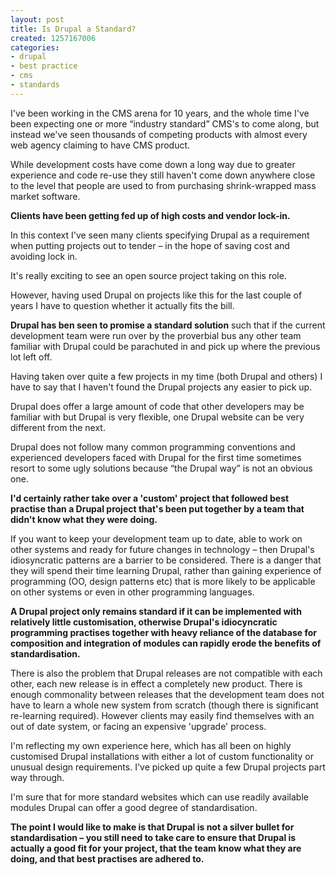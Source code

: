 ```yaml
---
layout: post
title: Is Drupal a Standard?
created: 1257167006
categories:
- drupal
- best practice
- cms
- standards
---
```

<p>
I've been working in the CMS arena for 10 years, and the whole time I've been expecting one or more “industry standard” CMS's to come along, but instead we've seen thousands of competing products with almost every web agency claiming to have CMS product.
</p>
<p>
While development costs have come down a long way due to greater experience and code re-use they still haven't come down anywhere close to the level that people are used to from purchasing shrink-wrapped mass market software.
</p>
<p>
<strong>
Clients have been getting fed up of high costs and vendor lock-in.</strong>
</p>
<p>
In this context I've seen many clients specifying Drupal as a requirement when putting projects out to tender – in the hope of saving cost and avoiding lock in.
</p>
<p>
<strong>
</strong>It's really exciting to see an open source project taking on this role.
</p>
<p>
However, having used Drupal on projects like this for the last couple of years I have to question whether it actually fits the bill.
</p>
<p>
<strong>Drupal has ben seen to promise a standard solution</strong> such that if the current development team were run over by the proverbial bus any other team familiar with Drupal could be parachuted in and pick up where the previous lot left off.
</p>
<p>
Having taken over quite a few projects in my time (both Drupal and others) I have to say that I haven't found the Drupal projects any easier to pick up. 
</p>
<p>
Drupal does offer a large amount of code that other developers may be familiar with but Drupal is very flexible, one Drupal website can be very different from the next.
</p>
<p>
Drupal does not follow many common programming conventions and experienced developers faced with Drupal for the first time sometimes resort to some ugly solutions because “the Drupal way” is not an obvious one.
</p>
<p>
<strong>I'd certainly rather take over a 'custom' project that followed best practise than a Drupal project that's been put together by a team that didn't know what they were doing.</strong>
</p>
<p>
If you want to keep your development team up to date, able to work on other systems and ready for future changes in technology – then Drupal's idiosyncratic patterns are a barrier to be considered. There is a danger that they will spend their time learning Drupal, rather than gaining experience of programming (OO, design patterns etc) that is more likely to be applicable on other systems or even in other programming languages.
</p>
<p>
<strong>A Drupal project only remains standard if it can be implemented with relatively little customisation, otherwise Drupal's idiocyncratic programming practises together with heavy reliance of the database for composition and integration of modules can rapidly erode the benefits of standardisation.  </strong>
</p>
<p>
There is also the problem that Drupal releases are not compatible with each other, each new release is in effect a completely new product. There is enough commonality between releases that the development team does not have to learn a whole new system from scratch (though there is significant re-learning required). However clients may easily find themselves with an out of date system, or facing an expensive 'upgrade' process.
</p>
<p>
I'm reflecting my own experience here, which has all been on highly customised Drupal installations with either a lot of custom functionality or unusual design requirements. I've picked up quite a few Drupal projects part way through.
</p>
<p>
I'm sure that for more standard websites which can use readily available modules Drupal can offer a good degree of standardisation.
</p>
<p>
<strong>The point I would like to make is that Drupal is not a silver bullet for standardisation – you still need to take care to ensure that Drupal is actually a good fit for your project, that the team know what they are doing, and that best practises are adhered to.</strong><br />
</p>
